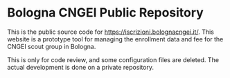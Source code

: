 # Bologna CNGEI Public Repository
This is the public source code for https://iscrizioni.bolognacngei.it/. This website is a prototype tool for managing the enrollment data and fee for the CNGEI scout group in Bologna.

This is only for code review, and some configuration files are deleted. The actual development is done on a private repository.
